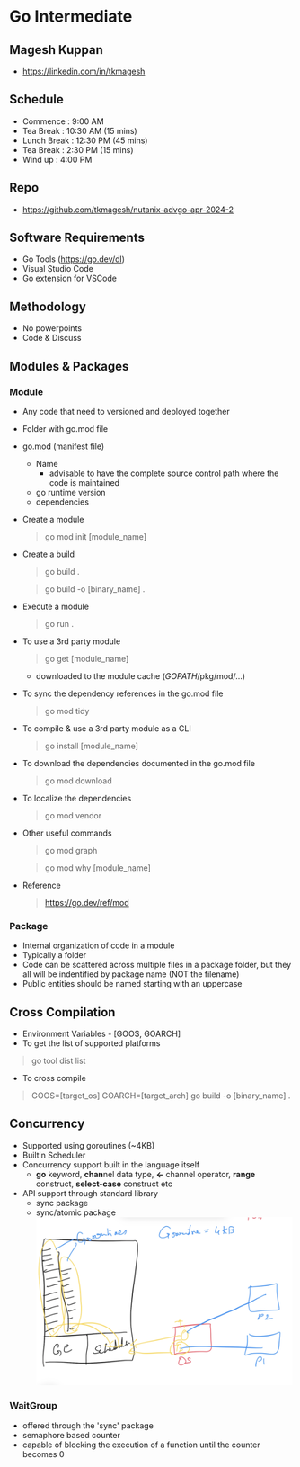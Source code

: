 # Go Intermediate

## Magesh Kuppan
- https://linkedin.com/in/tkmagesh

## Schedule
- Commence      : 9:00 AM
- Tea Break     : 10:30 AM (15 mins)
- Lunch Break   : 12:30 PM (45 mins)
- Tea Break     : 2:30 PM (15 mins)
- Wind up       : 4:00 PM

## Repo
- https://github.com/tkmagesh/nutanix-advgo-apr-2024-2

## Software Requirements
- Go Tools (https://go.dev/dl)
- Visual Studio Code
- Go extension for VSCode

## Methodology
- No powerpoints
- Code & Discuss

## Modules & Packages
### Module
- Any code that need to versioned and deployed together
- Folder with go.mod file
- go.mod (manifest file)
    - Name
        - advisable to have the complete source control path where the code is maintained
    - go runtime version
    - dependencies
- Create a module
    > go mod init [module_name]
- Create a build
    > go build .

    > go build -o [binary_name] .
- Execute a module
    > go run .
- To use a 3rd party module
    > go get [module_name]
    - downloaded to the module cache ($GOPATH$/pkg/mod/...)
- To sync the dependency references in the go.mod file
    > go mod tidy
- To compile & use a 3rd party module as a CLI
    > go install [module_name]
- To download the dependencies documented in the go.mod file
    > go mod download
- To localize the dependencies
    > go mod vendor
- Other useful commands
    > go mod graph

    > go mod why [module_name]
- Reference
    > https://go.dev/ref/mod

### Package
- Internal organization of code in a module
- Typically a folder
- Code can be scattered across multiple files in a package folder, but they all will be indentified by package name (NOT the filename)
- Public entities should be named starting with an uppercase

## Cross Compilation
- Environment Variables - [GOOS, GOARCH]
- To get the list of supported platforms
> go tool dist list
- To cross compile
> GOOS=[target_os] GOARCH=[target_arch] go build -o [binary_name] .

## Concurrency
- Supported using goroutines (~4KB)
- Builtin Scheduler
- Concurrency support built in the language itself
    - **go** keyword, **chan**nel data type, **<-** channel operator, **range** construct, **select-case** construct etc
- API support through standard library
    - sync package
    - sync/atomic package
![image](./images/concurrency-model.png)

### WaitGroup
- offered through the 'sync' package
- semaphore based counter
- capable of blocking the execution of a function until the counter becomes 0